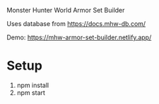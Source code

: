 Monster Hunter World Armor Set Builder

Uses database from https://docs.mhw-db.com/

Demo: https://mhw-armor-set-builder.netlify.app/

# Setup

1. npm install
2. npm start
